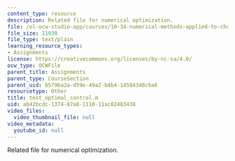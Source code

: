 ```yaml
---
content_type: resource
description: Related file for numerical optimization.
file: /ol-ocw-studio-app/courses/10-34-numerical-methods-applied-to-chemical-engineering-fall-2005/ab42bcdc137487a8111011ac82483438_test_optimal_control.m
file_size: 11930
file_type: text/plain
learning_resource_types:
- Assignments
license: https://creativecommons.org/licenses/by-nc-sa/4.0/
ocw_type: OCWFile
parent_title: Assignments
parent_type: CourseSection
parent_uid: 6579ba2a-d59e-49a2-b4b4-14584348cba6
resourcetype: Other
title: test_optimal_control.m
uid: ab42bcdc-1374-87a8-1110-11ac82483438
video_files:
  video_thumbnail_file: null
video_metadata:
  youtube_id: null
---
```

Related file for numerical optimization.